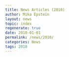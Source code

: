 ```yaml
---
title: News Articles (2010)
author: Mika Epstein
layout: news
topic: index
regenerate: true
date: 2010-01-01
permalink: /news/2010/
categories: News
tags: 2010
---
```

